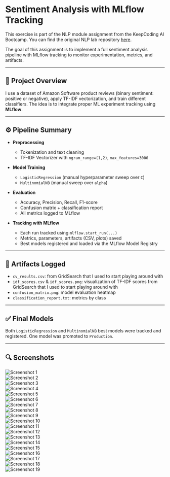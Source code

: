 # Sentiment Analysis with MLflow Tracking

This exercise is part of the NLP module assignment from the KeepCoding AI Bootcamp. You can find the original NLP lab repository [here](https://github.com/syllerim/nlp-lab).

The goal of this assignment is to implement a full sentiment analysis pipeline with MLflow tracking to monitor experimentation, metrics, and artifacts.

---

## 📌 Project Overview

I use a dataset of Amazon Software product reviews (binary sentiment: positive or negative), apply TF-IDF vectorization, and train different classifiers.
The idea is to integrate proper ML experiment tracking using **MLflow**.

---

## ⚙️ Pipeline Summary

- **Preprocessing**
  - Tokenization and text cleaning
  - TF-IDF Vectorizer with `ngram_range=(1,2)`, `max_features=3000`

- **Model Training**
  - `LogisticRegression` (manual hyperparameter sweep over `C`)
  - `MultinomialNB` (manual sweep over `alpha`)
  
- **Evaluation**
  - Accuracy, Precision, Recall, F1-score
  - Confusion matrix + classification report
  - All metrics logged to MLflow

- **Tracking with MLflow**
  - Each run tracked using `mlflow.start_run(...)`
  - Metrics, parameters, artifacts (CSV, plots) saved
  - Best models registered and loaded via the MLflow Model Registry

---

## 📁 Artifacts Logged

- `cv_results.csv`: from GridSearch that I used to start playing around with
- `idf_scores.csv` & `idf_scores.png`: visualization of TF-IDF scores from GridSearch that I used to start playing around with
- `confusion_matrix.png`: model evaluation heatmap
- `classification_report.txt`: metrics by class

---

## ✅ Final Models

Both `LogisticRegression` and `MultinomialNB` best models were tracked and registered. One model was promoted to `Production`.

---

## 🔍 Screenshots

![Screenshot 1](https://github.com/syllerim/mlops-llmops-lab/blob/main/MLflow/Screenshoots/1.png?raw=true)  
![Screenshot 2](https://github.com/syllerim/mlops-llmops-lab/blob/main/MLflow/Screenshoots/2.png?raw=true)  
![Screenshot 3](https://github.com/syllerim/mlops-llmops-lab/blob/main/MLflow/Screenshoots/3.png?raw=true)  
![Screenshot 4](https://github.com/syllerim/mlops-llmops-lab/blob/main/MLflow/Screenshoots/4.png?raw=true)  
![Screenshot 5](https://github.com/syllerim/mlops-llmops-lab/blob/main/MLflow/Screenshoots/5.png?raw=true)  
![Screenshot 6](https://github.com/syllerim/mlops-llmops-lab/blob/main/MLflow/Screenshoots/6.png?raw=true)  
![Screenshot 7](https://github.com/syllerim/mlops-llmops-lab/blob/main/MLflow/Screenshoots/7.png?raw=true)  
![Screenshot 8](https://github.com/syllerim/mlops-llmops-lab/blob/main/MLflow/Screenshoots/8.png?raw=true)  
![Screenshot 9](https://github.com/syllerim/mlops-llmops-lab/blob/main/MLflow/Screenshoots/9.png?raw=true)  
![Screenshot 10](https://github.com/syllerim/mlops-llmops-lab/blob/main/MLflow/Screenshoots/10.png?raw=true)  
![Screenshot 11](https://github.com/syllerim/mlops-llmops-lab/blob/main/MLflow/Screenshoots/11.png?raw=true)  
![Screenshot 12](https://github.com/syllerim/mlops-llmops-lab/blob/main/MLflow/Screenshoots/12.png?raw=true)  
![Screenshot 13](https://github.com/syllerim/mlops-llmops-lab/blob/main/MLflow/Screenshoots/13.png?raw=true)  
![Screenshot 14](https://github.com/syllerim/mlops-llmops-lab/blob/main/MLflow/Screenshoots/14.png?raw=true)  
![Screenshot 15](https://github.com/syllerim/mlops-llmops-lab/blob/main/MLflow/Screenshoots/15.png?raw=true)  
![Screenshot 16](https://github.com/syllerim/mlops-llmops-lab/blob/main/MLflow/Screenshoots/16.png?raw=true)  
![Screenshot 17](https://github.com/syllerim/mlops-llmops-lab/blob/main/MLflow/Screenshoots/17.png?raw=true)  
![Screenshot 18](https://github.com/syllerim/mlops-llmops-lab/blob/main/MLflow/Screenshoots/18.png?raw=true)  
![Screenshot 19](https://github.com/syllerim/mlops-llmops-lab/blob/main/MLflow/Screenshoots/19.png?raw=true)  
